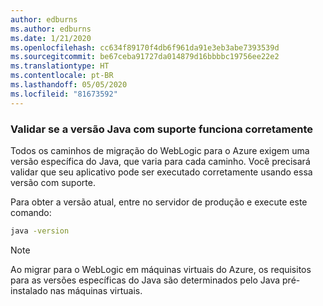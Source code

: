 ```yaml
---
author: edburns
ms.author: edburns
ms.date: 1/21/2020
ms.openlocfilehash: cc634f89170f4db6f961da91e3eb3abe7393539d
ms.sourcegitcommit: be67ceba91727da014879d16bbbbc19756ee22e2
ms.translationtype: HT
ms.contentlocale: pt-BR
ms.lasthandoff: 05/05/2020
ms.locfileid: "81673592"
---
```

### <a name="validate-that-the-supported-java-version-works-correctly"></a>Validar se a versão Java com suporte funciona corretamente

Todos os caminhos de migração do WebLogic para o Azure exigem uma versão específica do Java, que varia para cada caminho. Você precisará validar que seu aplicativo pode ser executado corretamente usando essa versão com suporte.

Para obter a versão atual, entre no servidor de produção e execute este comando:

```bash
java -version
```

> [!NOTE]
> Ao migrar para o WebLogic em máquinas virtuais do Azure, os requisitos para as versões específicas do Java são determinados pelo Java pré-instalado nas máquinas virtuais.
